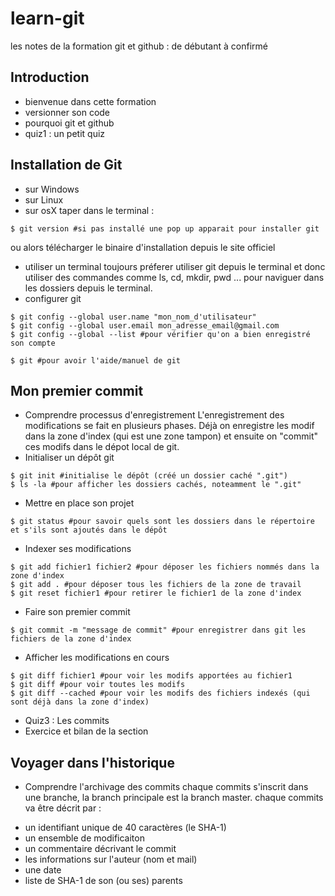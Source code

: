 # learn-git
les notes de la formation git et github : de débutant à confirmé

## Introduction

+ bienvenue dans cette formation
+ versionner son code
+ pourquoi git et github
+ quiz1 : un petit quiz

## Installation de Git

+ sur Windows
+ sur Linux
+ sur osX
taper dans le terminal :
```
$ git version #si pas installé une pop up apparait pour installer git
```
ou alors télécharger le binaire d'installation depuis le site officiel
+ utiliser un terminal
toujours préferer utiliser git depuis le terminal et donc utiliser des commandes comme ls, cd, mkdir, pwd ... pour naviguer dans les dossiers depuis le terminal.
+ configurer git
```
$ git config --global user.name "mon_nom_d'utilisateur"
$ git config --global user.email mon_adresse_email@gmail.com
$ git config --global --list #pour vérifier qu'on a bien enregistré son compte

$ git #pour avoir l'aide/manuel de git
```

## Mon premier commit

+ Comprendre processus d'enregistrement
L'enregistrement des modifications se fait en plusieurs phases. Déjà on enregistre les modif dans la zone d'index (qui est une zone tampon) et ensuite on "commit" ces modifs dans le dépot local de git.
+ Initialiser un dépôt git
```
$ git init #initialise le dépôt (créé un dossier caché ".git")
$ ls -la #pour afficher les dossiers cachés, noteamment le ".git"
```
+ Mettre en place son projet
```
$ git status #pour savoir quels sont les dossiers dans le répertoire et s'ils sont ajoutés dans le dépôt
```
+ Indexer ses modifications
```
$ git add fichier1 fichier2 #pour déposer les fichiers nommés dans la zone d'index
$ git add . #pour déposer tous les fichiers de la zone de travail
$ git reset fichier1 #pour retirer le fichier1 de la zone d'index
```
+ Faire son premier commit
```
$ git commit -m "message de commit" #pour enregistrer dans git les fichiers de la zone d'index
```
+ Afficher les modifications en cours
```
$ git diff fichier1 #pour voir les modifs apportées au fichier1
$ git diff #pour voir toutes les modifs
$ git diff --cached #pour voir les modifs des fichiers indexés (qui sont déjà dans la zone d'index)
```
+ Quiz3 : Les commits
+ Exercice et bilan de la section

## Voyager dans l'historique

+ Comprendre l'archivage des commits
chaque commits s'inscrit dans une branche, la branch principale est la branch master.
chaque commits va être décrit par :
- un identifiant unique de 40 caractères (le SHA-1)
- un ensemble de modificaiton
- un commentaire décrivant le commit
- les informations sur l'auteur (nom et mail)
- une date
- liste de SHA-1 de son (ou ses) parents
